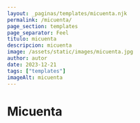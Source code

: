 ```yaml
---
layout: _paginas/templates/micuenta.njk
permalink: /micuenta/
page_section: templates
page_separator: Feel
titulo: micuenta
descripcion: micuenta
image: /assets/static/images/micuenta.jpg
author: autor
date: 2023-12-21
tags: ["templates"]
imageAlt: micuenta
---
```


# Micuenta
